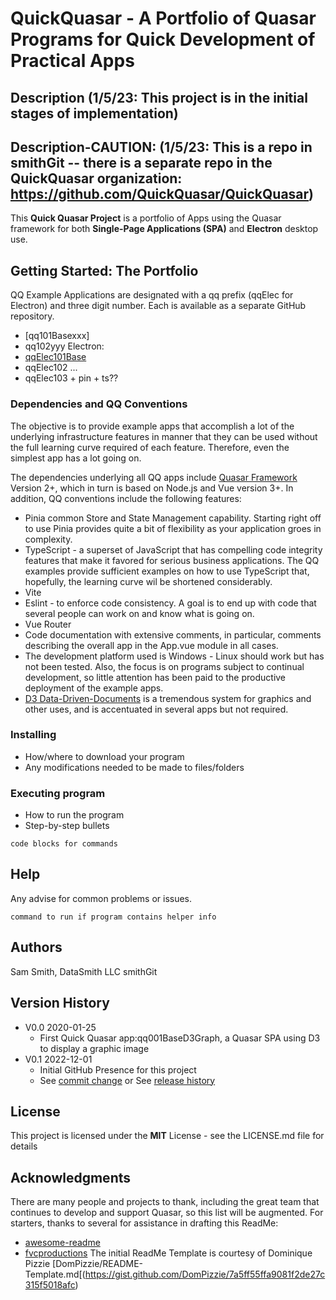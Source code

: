 # QuickQuasar - A Portfolio of Quasar Programs for Quick Development of Practical Apps

## Description (1/5/23: This project is in the initial stages of implementation)
## Description-CAUTION: (1/5/23: This is a repo in smithGit -- there is a separate repo in the QuickQuasar organization: https://github.com/QuickQuasar/QuickQuasar)

This **Quick Quasar Project** is a portfolio of Apps using the Quasar framework for both **Single-Page Applications (SPA)** and **Electron** desktop use.  

## Getting Started: The Portfolio

QQ Example Applications are designated with a qq prefix (qqElec for Electron) and three digit number.  Each is available as a separate GitHub repository.

- [qq101Basexxx]
- qq102yyy
Electron:
- [qqElec101Base](https://github.com/QuickQuasar/qqElec101Base)
- qqElec102 ...
- qqElec103 + pin + ts??

### Dependencies and QQ Conventions

The objective is to provide example apps that accomplish a lot of the underlying infrastructure features in manner that they can be used without the full learning curve required of each feature.  Therefore, even the simplest app has a lot going on.

The dependencies underlying all QQ apps include [Quasar Framework](https://quasar.dev/) Version 2+, which in turn is based on Node.js and Vue version 3+.
In addition, QQ conventions include the following features:

* Pinia common Store and State Management capability.  Starting right off to use Pinia provides quite a bit of flexibility as your application groes in complexity.
* TypeScript - a superset of JavaScript that has compelling code integrity features that make it favored for serious business applications.  The QQ examples provide sufficient examples on how to use TypeScript that, hopefully, the learning curve wil be shortened considerably.
* Vite
* Eslint - to enforce code consistency.  A goal is to end up with code that several people can work on and know what is going on.
* Vue Router
* Code documentation with extensive comments, in particular, comments describing the overall app in the App.vue module in all cases.
* The development platform used is Windows - Linux should work but has not been tested.  Also, the focus is on programs subject to continual development, so little attention has been paid to the productive deployment of the example apps.
* [D3 Data-Driven-Documents](https://d3js.org/) is a tremendous system for graphics and other uses, and is accentuated in several apps but not required.

### Installing

* How/where to download your program
* Any modifications needed to be made to files/folders

### Executing program

* How to run the program
* Step-by-step bullets
```
code blocks for commands
```

## Help

Any advise for common problems or issues.
```
command to run if program contains helper info
```

## Authors

Sam Smith, DataSmith LLC smithGit


## Version History

* V0.0 2020-01-25
    * First Quick Quasar app:qq001BaseD3Graph, a Quasar SPA using D3 to display a graphic image
* V0.1 2022-12-01
    * Initial GitHub Presence for this project
    * See [commit change]() or See [release history]()


## License

This project is licensed under the **MIT** License - see the LICENSE.md file for details

## Acknowledgments

There are many people and projects to thank, including the great team that continues to develop and support Quasar, so this list will be augmented.  For starters, thanks to several for assistance in drafting this ReadMe:  
* [awesome-readme](https://github.com/matiassingers/awesome-readme)
* [fvcproductions](https://gist.github.com/fvcproductions/1bfc2d4aecb01a834b46)
The initial ReadMe Template is courtesy of Dominique Pizzie [DomPizzie/README-Template.md[(https://gist.github.com/DomPizzie/7a5ff55ffa9081f2de27c315f5018afc)
